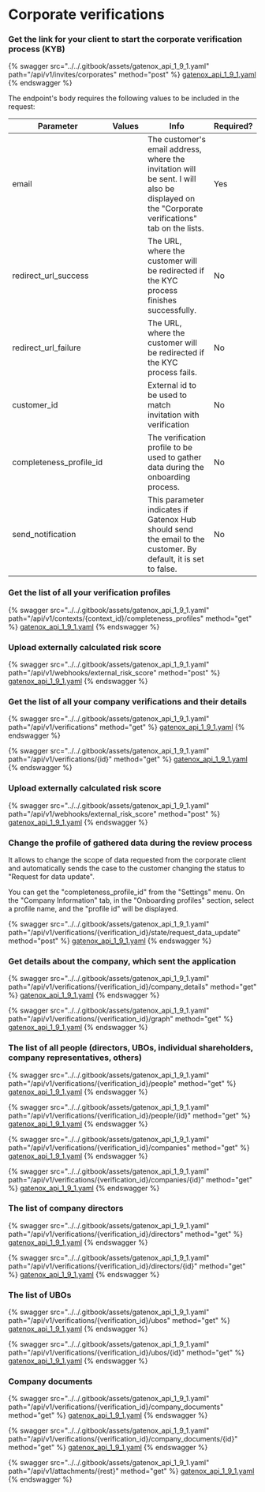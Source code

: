 # Corporate verifications

### Get the link for your client to start the corporate verification process (KYB)

{% swagger src="../../.gitbook/assets/gatenox_api_1_9_1.yaml" path="/api/v1/invites/corporates" method="post" %}
[gatenox_api_1_9_1.yaml](../../.gitbook/assets/gatenox_api_1_9_1.yaml)
{% endswagger %}

The endpoint's body requires the following values to be included in the request:

<table><thead><tr><th width="203">Parameter</th><th width="109">Values</th><th width="316">Info</th><th>Required?</th></tr></thead><tbody><tr><td>email</td><td></td><td>The customer's email address, where the invitation will be sent. I will also be displayed on the "Corporate verifications" tab on the lists.</td><td>Yes</td></tr><tr><td>redirect_url_success</td><td></td><td>The URL, where the customer will be redirected if the KYC process finishes successfully.</td><td>No</td></tr><tr><td>redirect_url_failure</td><td></td><td>The URL, where the customer will be redirected if the KYC process fails.</td><td>No</td></tr><tr><td>customer_id</td><td></td><td>External id to be used to match invitation with verification</td><td>No</td></tr><tr><td>completeness_profile_id</td><td></td><td>The verification profile to be used to gather data during the onboarding process.</td><td>No</td></tr><tr><td>send_notification</td><td></td><td>This parameter indicates if Gatenox Hub should send the email to the customer. By default, it is set to false.</td><td>No</td></tr></tbody></table>

### Get the list of all your verification profiles

{% swagger src="../../.gitbook/assets/gatenox_api_1_9_1.yaml" path="/api/v1/contexts/{context_id}/completeness_profiles" method="get" %}
[gatenox_api_1_9_1.yaml](../../.gitbook/assets/gatenox_api_1_9_1.yaml)
{% endswagger %}



### Upload externally calculated risk score

{% swagger src="../../.gitbook/assets/gatenox_api_1_9_1.yaml" path="/api/v1/webhooks/external_risk_score" method="post" %}
[gatenox_api_1_9_1.yaml](../../.gitbook/assets/gatenox_api_1_9_1.yaml)
{% endswagger %}

### Get the list of all your company verifications and their details

{% swagger src="../../.gitbook/assets/gatenox_api_1_9_1.yaml" path="/api/v1/verifications" method="get" %}
[gatenox_api_1_9_1.yaml](../../.gitbook/assets/gatenox_api_1_9_1.yaml)
{% endswagger %}

{% swagger src="../../.gitbook/assets/gatenox_api_1_9_1.yaml" path="/api/v1/verifications/{id}" method="get" %}
[gatenox_api_1_9_1.yaml](../../.gitbook/assets/gatenox_api_1_9_1.yaml)
{% endswagger %}

### Upload externally calculated risk score

{% swagger src="../../.gitbook/assets/gatenox_api_1_9_1.yaml" path="/api/v1/webhooks/external_risk_score" method="post" %}
[gatenox_api_1_9_1.yaml](../../.gitbook/assets/gatenox_api_1_9_1.yaml)
{% endswagger %}

### Change the profile of gathered data during the review process

It allows to change the scope of data requested from the corporate client and automatically sends the case to the customer changing the status to "Request for data update".

You can get the "completeness\_profile\_id" from the "Settings" menu. On the "Company Information" tab, in the "Onboarding profiles" section, select a profile name, and the "profile id" will be displayed.

{% swagger src="../../.gitbook/assets/gatenox_api_1_9_1.yaml" path="/api/v1/verifications/{verification_id}/state/request_data_update" method="post" %}
[gatenox_api_1_9_1.yaml](../../.gitbook/assets/gatenox_api_1_9_1.yaml)
{% endswagger %}

### Get details about the company, which sent the application

{% swagger src="../../.gitbook/assets/gatenox_api_1_9_1.yaml" path="/api/v1/verifications/{verification_id}/company_details" method="get" %}
[gatenox_api_1_9_1.yaml](../../.gitbook/assets/gatenox_api_1_9_1.yaml)
{% endswagger %}

{% swagger src="../../.gitbook/assets/gatenox_api_1_9_1.yaml" path="/api/v1/verifications/{verification_id}/graph" method="get" %}
[gatenox_api_1_9_1.yaml](../../.gitbook/assets/gatenox_api_1_9_1.yaml)
{% endswagger %}

### The list of all people (directors, UBOs, individual shareholders, company representatives, others)

{% swagger src="../../.gitbook/assets/gatenox_api_1_9_1.yaml" path="/api/v1/verifications/{verification_id}/people" method="get" %}
[gatenox_api_1_9_1.yaml](../../.gitbook/assets/gatenox_api_1_9_1.yaml)
{% endswagger %}

{% swagger src="../../.gitbook/assets/gatenox_api_1_9_1.yaml" path="/api/v1/verifications/{verification_id}/people/{id}" method="get" %}
[gatenox_api_1_9_1.yaml](../../.gitbook/assets/gatenox_api_1_9_1.yaml)
{% endswagger %}

{% swagger src="../../.gitbook/assets/gatenox_api_1_9_1.yaml" path="/api/v1/verifications/{verification_id}/companies" method="get" %}
[gatenox_api_1_9_1.yaml](../../.gitbook/assets/gatenox_api_1_9_1.yaml)
{% endswagger %}

{% swagger src="../../.gitbook/assets/gatenox_api_1_9_1.yaml" path="/api/v1/verifications/{verification_id}/companies/{id}" method="get" %}
[gatenox_api_1_9_1.yaml](../../.gitbook/assets/gatenox_api_1_9_1.yaml)
{% endswagger %}

### The list of company directors

{% swagger src="../../.gitbook/assets/gatenox_api_1_9_1.yaml" path="/api/v1/verifications/{verification_id}/directors" method="get" %}
[gatenox_api_1_9_1.yaml](../../.gitbook/assets/gatenox_api_1_9_1.yaml)
{% endswagger %}

{% swagger src="../../.gitbook/assets/gatenox_api_1_9_1.yaml" path="/api/v1/verifications/{verification_id}/directors/{id}" method="get" %}
[gatenox_api_1_9_1.yaml](../../.gitbook/assets/gatenox_api_1_9_1.yaml)
{% endswagger %}

### The list of UBOs

{% swagger src="../../.gitbook/assets/gatenox_api_1_9_1.yaml" path="/api/v1/verifications/{verification_id}/ubos" method="get" %}
[gatenox_api_1_9_1.yaml](../../.gitbook/assets/gatenox_api_1_9_1.yaml)
{% endswagger %}

{% swagger src="../../.gitbook/assets/gatenox_api_1_9_1.yaml" path="/api/v1/verifications/{verification_id}/ubos/{id}" method="get" %}
[gatenox_api_1_9_1.yaml](../../.gitbook/assets/gatenox_api_1_9_1.yaml)
{% endswagger %}

### Company documents

{% swagger src="../../.gitbook/assets/gatenox_api_1_9_1.yaml" path="/api/v1/verifications/{verification_id}/company_documents" method="get" %}
[gatenox_api_1_9_1.yaml](../../.gitbook/assets/gatenox_api_1_9_1.yaml)
{% endswagger %}

{% swagger src="../../.gitbook/assets/gatenox_api_1_9_1.yaml" path="/api/v1/verifications/{verification_id}/company_documents/{id}" method="get" %}
[gatenox_api_1_9_1.yaml](../../.gitbook/assets/gatenox_api_1_9_1.yaml)
{% endswagger %}

{% swagger src="../../.gitbook/assets/gatenox_api_1_9_1.yaml" path="/api/v1/attachments/{rest}" method="get" %}
[gatenox_api_1_9_1.yaml](../../.gitbook/assets/gatenox_api_1_9_1.yaml)
{% endswagger %}
